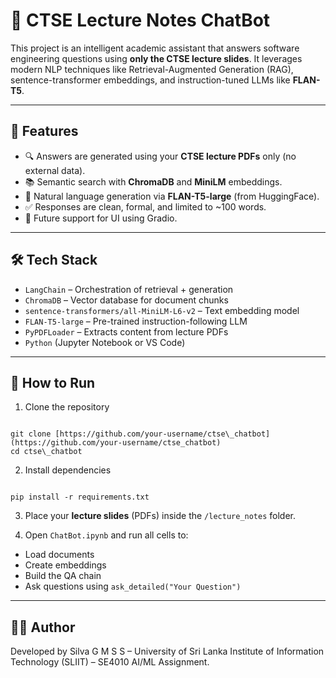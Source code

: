 # 🤖 CTSE Lecture Notes ChatBot

This project is an intelligent academic assistant that answers software engineering questions using **only the CTSE lecture slides**. It leverages modern NLP techniques like Retrieval-Augmented Generation (RAG), sentence-transformer embeddings, and instruction-tuned LLMs like **FLAN-T5**.

---

## 📌 Features

- 🔍 Answers are generated using your **CTSE lecture PDFs** only (no external data).
- 📚 Semantic search with **ChromaDB** and **MiniLM** embeddings.
- 🧠 Natural language generation via **FLAN-T5-large** (from HuggingFace).
- ✅ Responses are clean, formal, and limited to ~100 words.
- 💬 Future support for UI using Gradio.

---

## 🛠️ Tech Stack

- `LangChain` – Orchestration of retrieval + generation
- `ChromaDB` – Vector database for document chunks
- `sentence-transformers/all-MiniLM-L6-v2` – Text embedding model
- `FLAN-T5-large` – Pre-trained instruction-following LLM
- `PyPDFLoader` – Extracts content from lecture PDFs
- `Python` (Jupyter Notebook or VS Code)

---

## 🚀 How to Run

1. Clone the repository  
```

git clone [https://github.com/your-username/ctse\_chatbot](https://github.com/your-username/ctse_chatbot)
cd ctse\_chatbot

```

2. Install dependencies  
```

pip install -r requirements.txt

```

3. Place your **lecture slides** (PDFs) inside the `/lecture_notes` folder.

4. Open `ChatBot.ipynb` and run all cells to:
- Load documents
- Create embeddings
- Build the QA chain
- Ask questions using `ask_detailed("Your Question")`

---


## 👨‍💻 Author

Developed by Silva G M S S – University of Sri Lanka Institute of Information Technology (SLIIT) – SE4010 AI/ML Assignment.




